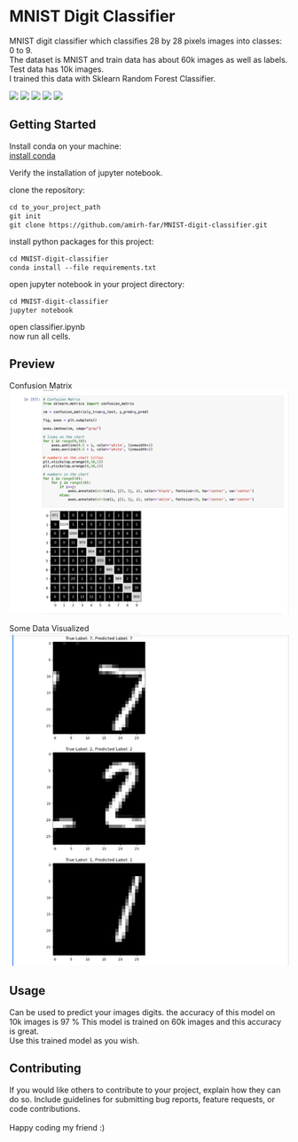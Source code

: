 # MNIST Digit Classifier

MNIST digit classifier which classifies 28 by 28 pixels images into classes: 0 to 9.<br>
The dataset is MNIST and train data has about 60k images as well as labels.<br>
Test data has 10k images.<br>
I trained this data with Sklearn Random Forest Classifier.

<p>
  <img src="https://img.shields.io/badge/Python-FFD43B?style=for-the-badge&logo=python&logoColor=blue"/>
  <img src="https://img.shields.io/badge/conda-342B029.svg?&style=for-the-badge&logo=anaconda&logoColor=white"/>
  <img src="https://img.shields.io/badge/Jupyter-F37626.svg?&style=for-the-badge&logo=Jupyter&logoColor=white"/>
  <img src="https://img.shields.io/badge/Numpy-777BB4?style=for-the-badge&logo=numpy&logoColor=white"/>
  <img src="https://img.shields.io/badge/scikit_learn-F7931E?style=for-the-badge&logo=scikitlearn&logoColor=white"/>
</p>

## Getting Started

Install conda on your machine:<br>
[install conda](https://conda.io/projects/conda/en/latest/user-guide/install/index.html)<br>

Verify the installation of jupyter notebook.<br>

clone the repository:<br>
```
cd to_your_project_path
git init
git clone https://github.com/amirh-far/MNIST-digit-classifier.git
```
install python packages for this project:<br>
```
cd MNIST-digit-classifier
conda install --file requirements.txt
```
open jupyter notebook in your project directory:<br>
```
cd MNIST-digit-classifier
jupyter notebook
```
open classifier.ipynb<br>
now run all cells.<br>

## Preview

Confusion Matrix <br>
<img src="https://github.com/amirh-far/MNIST-digit-classifier/blob/main/readme_images/confusion%20matrix.png"/>

Some Data Visualized <br>
<img src="https://github.com/amirh-far/MNIST-digit-classifier/blob/main/readme_images/some%20data%20visualized.png"/>


## Usage

Can be used to predict your images digits. the accuracy of this model on 10k images is 97 %
This model is trained on 60k images and this accuracy is great.<br>
Use this trained model as you wish.


## Contributing

If you would like others to contribute to your project, explain how they can do so. Include guidelines for submitting bug reports, feature requests, or code contributions.<br>
<br>
Happy coding my friend :)

